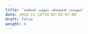 ```yaml
---
title: 'கனிகள் மற்றும் விதைகள் பரவுதல்'
date: 2018-11-14T19:02:50-07:00
draft: false
weight: 4
---
```

